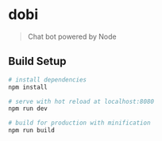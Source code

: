 # dobi

> Chat bot powered by Node

## Build Setup

``` bash
# install dependencies
npm install

# serve with hot reload at localhost:8080
npm run dev

# build for production with minification
npm run build
```

